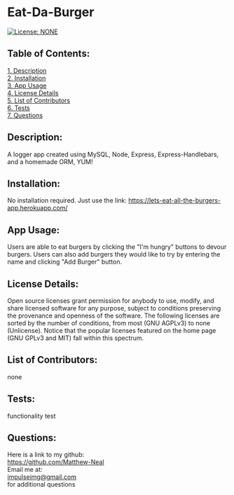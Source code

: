 # Eat-Da-Burger  
[![License: NONE](https://img.shields.io/badge/License-none-red.svg)](https://choosealicense.com/licenses/)  
 ## Table of Contents:  
[1. Description](#Description)  
[2. Installation](#Installation)  
[3. App Usage](#App-Usage)  
[4. License Details](#License-Details)  
[5. List of Contributors](#List-of-Contributors)  
[6. Tests](#Tests)  
[7. Questions](#Questions)  
## Description:
A logger app created using MySQL, Node, Express, Express-Handlebars, and a homemade ORM, YUM!
## Installation:
No installation required. Just use the link: https://lets-eat-all-the-burgers-app.herokuapp.com/
## App Usage:
Users are able to eat burgers by clicking the "I'm hungry" buttons to devour burgers. Users can also add burgers they would like to try by entering the name and clicking "Add Burger" button.
## License Details:  
 Open source licenses grant permission for anybody to use, modify, and share licensed software for any purpose, subject to conditions preserving the provenance and openness of the software. The following licenses are sorted by the number of conditions, from most (GNU AGPLv3) to none (Unlicense). Notice that the popular licenses featured on the home page (GNU GPLv3 and MIT) fall within this spectrum.   
## List of Contributors:
none
## Tests:
functionality test
## Questions:
 Here is a link to my github:  
https://github.com/Matthew-Neal  
 Email me at:  
impulseimg@gmail.com  
for additional questions
